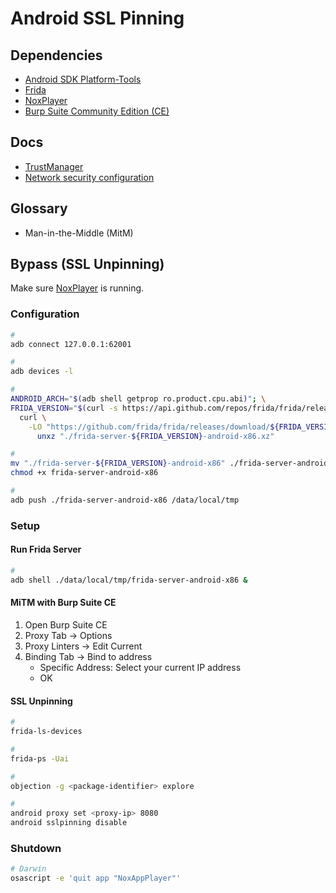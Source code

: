 # Android SSL Pinning

<!--
https://github.com/to0thl3ss/IoTLinks/blob/ae74a5f76caa2f8810977a98b5358d6ec01a475e/mobile/js-script-sslbypass.js

https://www.youtube.com/watch?v=UJCHNfuN9JE
https://www.youtube.com/watch?v=jAcac09PdNM
https://www.youtube.com/watch?v=hfmjpd0n3sM
https://www.youtube.com/watch?v=1721lyUtfYY
https://www.youtube.com/watch?v=o8IcTU_bwoU
https://www.youtube.com/watch?v=ENyEcwLaz-A

https://github.com/shroudedcode/apk-mitm

DST Root CA X3 root
-->

## Dependencies

- [Android SDK Platform-Tools](/android/android-platform-tools.md)
- [Frida](/frida.md)
- [NoxPlayer](/noxplayer.md)
- [Burp Suite Community Edition (CE)](/burp-suite-ce.md)

## Docs

- [TrustManager](https://developer.android.com/reference/javax/net/ssl/TrustManager)
- [Network security configuration](https://developer.android.com/training/articles/security-config)

## Glossary

- Man-in-the-Middle (MitM)

## Bypass (SSL Unpinning)

Make sure [NoxPlayer](/noxplayer.md) is running.

### Configuration

```sh
#
adb connect 127.0.0.1:62001

#
adb devices -l

#
ANDROID_ARCH="$(adb shell getprop ro.product.cpu.abi)"; \
FRIDA_VERSION="$(curl -s https://api.github.com/repos/frida/frida/releases/latest | grep tag_name | cut -d '"' -f 4)"; \
  curl \
    -LO "https://github.com/frida/frida/releases/download/${FRIDA_VERSION}/frida-server-${FRIDA_VERSION}-android-${ANDROID_ARCH}.xz" && \
      unxz "./frida-server-${FRIDA_VERSION}-android-x86.xz"

#
mv "./frida-server-${FRIDA_VERSION}-android-x86" ./frida-server-android-x86
chmod +x frida-server-android-x86

#
adb push ./frida-server-android-x86 /data/local/tmp
```

### Setup

#### Run Frida Server

```sh
#
adb shell ./data/local/tmp/frida-server-android-x86 &
```

#### MiTM with Burp Suite CE

1. Open Burp Suite CE
2. Proxy Tab -> Options
3. Proxy Linters -> Edit Current
4. Binding Tab -> Bind to address
   - Specific Address: Select your current IP address
   - OK

#### SSL Unpinning

```sh
#
frida-ls-devices

#
frida-ps -Uai

#
objection -g <package-identifier> explore

#
android proxy set <proxy-ip> 8080
android sslpinning disable
```

<!--
avdmanager
-->

### Shutdown

```sh
# Darwin
osascript -e 'quit app "NoxAppPlayer"'
```
